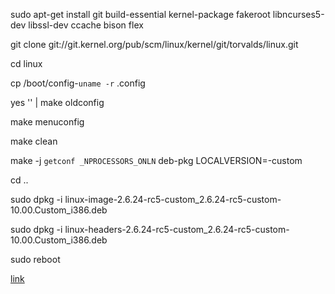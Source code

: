 sudo apt-get install git build-essential kernel-package fakeroot libncurses5-dev libssl-dev ccache bison flex

git clone git://git.kernel.org/pub/scm/linux/kernel/git/torvalds/linux.git

cd linux

cp /boot/config-`uname -r` .config

yes '' | make oldconfig

make menuconfig

make clean

make -j `getconf _NPROCESSORS_ONLN` deb-pkg LOCALVERSION=-custom

cd ..

sudo dpkg -i linux-image-2.6.24-rc5-custom_2.6.24-rc5-custom-10.00.Custom_i386.deb

sudo dpkg -i linux-headers-2.6.24-rc5-custom_2.6.24-rc5-custom-10.00.Custom_i386.deb

sudo reboot

[link](https://wiki.ubuntu.com/KernelTeam/GitKernelBuild)
